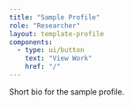 ```yaml
---
title: "Sample Profile"
role: "Researcher"
layout: template-profile
components:
  - type: ui/button
    text: "View Work"
    href: "/"
---
```


Short bio for the sample profile.
